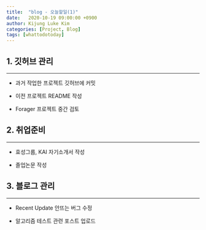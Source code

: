 ```yaml
---
title:  "blog - 오늘할일(1)"
date:   2020-10-19 09:00:00 +0900
author: Kijung Luke Kim
categories: [Project, Blog]
tags: [whattodotoday]
---
```


## 1. 깃허브 관리
---
 
- 과거 작업한 프로젝트 깃허브에 커밋

- 이전 프로젝트 README 작성

- Forager 프로젝트 중간 검토

## 2. 취업준비
---

- 효성그룹, KAI 자기소개서 작성

- 졸업논문 작성

## 3. 블로그 관리
---

- Recent Update 안뜨는 버그 수정

- 알고리즘 테스트 관련 포스트 업로드